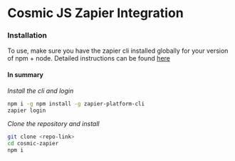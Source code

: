 # Cosmic JS Zapier Integration

### Installation

To use, make sure you have the zapier cli installed globally for your version of
npm + node. Detailed instructions can be found [here](https://zapier.com/developer/documentation/v2/getting-started-cli/)

#### In summary

*Install the cli and login*

```bash
npm i -g npm install -g zapier-platform-cli
zapier login
```

*Clone the repository and install*
```bash
git clone <repo-link>
cd cosmic-zapier
npm i
```
